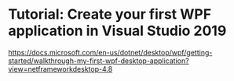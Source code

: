# Tutorial: Create your first WPF application in Visual Studio 2019 #

<https://docs.microsoft.com/en-us/dotnet/desktop/wpf/getting-started/walkthrough-my-first-wpf-desktop-application?view=netframeworkdesktop-4.8>

